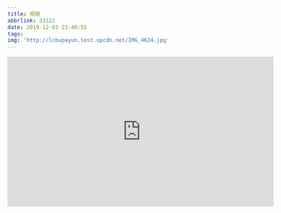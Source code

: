 ```yaml
---
title: 视频
abbrlink: 33122
date: 2019-12-03 23:40:55
tags:
img: 'http://lcbupayun.test.upcdn.net/IMG_4624.jpg'
---
```

<iframe style='width: 600px;height: 338px' frameborder='no' allowfullscreen mozallowfullscreen webkitallowfullscreen src='https://share.polyv.net/front/video/preview?vid=8f706f7188722ed5312b381facb4ebba_8'></iframe>
